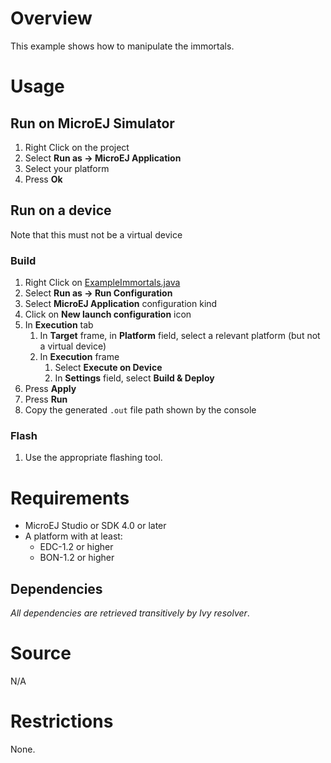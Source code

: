 # Overview
This example shows how to manipulate the immortals.

# Usage
## Run on MicroEJ Simulator
1. Right Click on the project
1. Select **Run as -> MicroEJ Application**
1. Select your platform 
1. Press **Ok**


## Run on a device
Note that this must not be a virtual device
### Build
1. Right Click on [ExampleImmortals.java](src/main/java/com/microej/example/foundation/bon/immortals/ExampleImmortals.java)
1. Select **Run as -> Run Configuration**
1. Select **MicroEJ Application** configuration kind
1. Click on **New launch configuration** icon
1. In **Execution** tab
	1. In **Target** frame, in **Platform** field, select a relevant platform (but not a virtual device)
	1. In **Execution** frame
		1. Select **Execute on Device**
		2. In **Settings** field, select **Build & Deploy**
1. Press **Apply**
1. Press **Run**
1. Copy the generated `.out` file path shown by the console

### Flash
1. Use the appropriate flashing tool.

# Requirements
* MicroEJ Studio or SDK 4.0 or later
* A platform with at least:
	* EDC-1.2 or higher
	* BON-1.2 or higher

## Dependencies
_All dependencies are retrieved transitively by Ivy resolver_.

# Source
N/A

# Restrictions
None.


<!--
	Copyright 2016-2019 MicroEJ Corp. All rights reserved.
    For demonstration purpose only.
    MicroEJ Corp. PROPRIETARY. Use is subject to license terms.
-->
